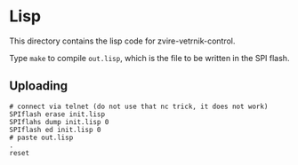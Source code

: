 # Lisp
This directory contains the lisp code for zvire-vetrnik-control.

Type `make` to compile `out.lisp`, which is the file to be written in the SPI
flash.


## Uploading
```
# connect via telnet (do not use that nc trick, it does not work)
SPIflash erase init.lisp
SPIflahs dump init.lisp 0
SPIflash ed init.lisp 0
# paste out.lisp
.
reset
```
